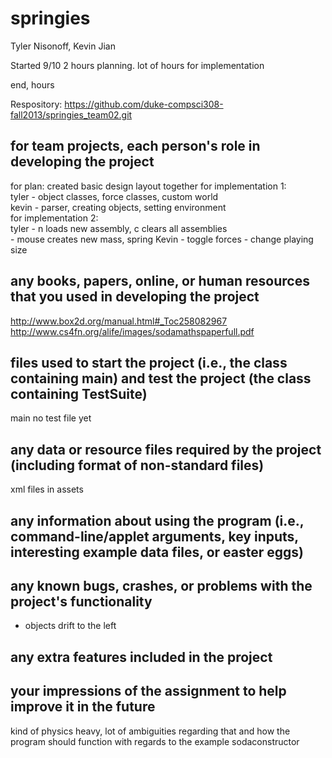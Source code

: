 springies
=========
Tyler Nisonoff, Kevin Jian

Started 9/10
2 hours planning.
lot of hours for implementation

end, hours

Respository: https://github.com/duke-compsci308-fall2013/springies_team02.git

for team projects, each person's role in developing the project
-----------
for plan:
	created basic design layout together
for implementation 1:<br>
	tyler - object classes, force classes, custom world<br>
	kevin - parser, creating objects, setting environment<br>
for implementation 2:<br>
	tyler - n loads new assembly, c clears all assemblies<br>
		  - mouse creates new mass, spring
	Kevin - toggle forces
		  - change playing size

any books, papers, online, or human resources that you used in developing the project
--------
http://www.box2d.org/manual.html#_Toc258082967 <br>
http://www.cs4fn.org/alife/images/sodamathspaperfull.pdf

files used to start the project (i.e., the class containing main) and test the project (the class containing TestSuite)
-----------
main
no test file yet

any data or resource files required by the project (including format of non-standard files)
---------
xml files in assets

any information about using the program (i.e., command-line/applet arguments, key inputs, interesting example data files, or easter eggs)
---------------

any known bugs, crashes, or problems with the project's functionality
-------------
- objects drift to the left

any extra features included in the project
----------------


your impressions of the assignment to help improve it in the future
----------
kind of physics heavy, lot of ambiguities regarding that and how the program should function with regards to the example sodaconstructor